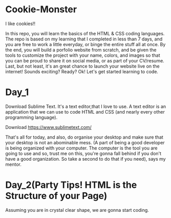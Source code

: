 # Cookie-Monster
I like cookies!!

In this repo, you will learn the basics of the HTML & CSS coding languages. The repo is based on my learning that I completed in less than 7 days, and you are free to work a little everyday, or binge the entire stuff all at once. By the end, you will build a porfolio website from scratch, and be given the tools to customize the project with your name, colors, and images so that you can be proud to share it on social media, or as part of your CV/resume. Last, but not least, it's an great chance to launch your website live on the internet! Sounds exciting? Ready? Ok! Let's get started learning to code.
# Day_1
Download Sublime Text. It's a text editor,that I love to use. A text editor is an application that we can use to code HTML and CSS (and nearly every other programming language).

Download
https://www.sublimetext.com/

That's all for today, and also, do organise your desktop<just spend the day_1 in it> and make sure that your desktop is not an abominable mess. (A part of being a good developer
is being organized with your computer. The computer is the tool you are going to use and so, trust me on this, you're gonna fall behind if you don't have a good organization. So take a second to do that if you need), says my mentor.
# Day_2(Party Tips! HTML is the Structure of your Page)
Assuming you are in crystal clear shape, we are gonna start coding. 


